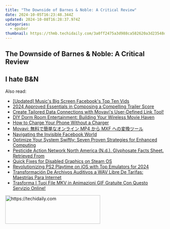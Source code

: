 ```yaml
---
title: "The Downside of Barnes & Noble: A Critical Review"
date: 2024-10-05T16:23:48.344Z
updated: 2024-10-08T16:28:37.974Z
categories:
  - epubor
thumbnail: https://thmb.techidaily.com/3a0ff2475a3d988ca582620a3d23548d82c16dbdfb31f6e8194792291b9fef05.jpg
---
```


## The Downside of Barnes & Noble: A Critical Review

## I hate B&N

<ins class="adsbygoogle"
     style="display:block"
     data-ad-format="autorelaxed"
     data-ad-client="ca-pub-7571918770474297"
     data-ad-slot="1223367746"></ins>

<ins class="adsbygoogle"
     style="display:block"
     data-ad-client="ca-pub-7571918770474297"
     data-ad-slot="8358498916"
     data-ad-format="auto"
     data-full-width-responsive="true"></ins>

<span class="atpl-alsoreadstyle">Also read:</span>
<div><ul>
<li><a href="https://facebook-video-content.techidaily.com/updated-musics-big-screen-facebooks-top-ten-vids/"><u>[Updated] Music's Big Screen Facebook's Top Ten Vids</u></a></li>
<li><a href="https://article-knowledge.techidaily.com/2024-approved-essentials-in-composing-a-compelling-trailer-score/"><u>2024 Approved Essentials in Composing a Compelling Trailer Score</u></a></li>
<li><a href="https://solve-howtos.techidaily.com/create-tailored-data-connections-with-movavis-user-defined-link-tool/"><u>Create Tailored Data Connections with Movavi's User-Defined Link Tool!</u></a></li>
<li><a href="https://tech-renaissance.techidaily.com/diy-dorm-room-entertainment-building-your-wireless-movie-haven/"><u>DIY Dorm Room Entertainment: Building Your Wireless Movie Haven</u></a></li>
<li><a href="https://techtrends.techidaily.com/how-to-charge-your-phone-without-a-charger/"><u>How to Charge Your Phone Without a Charger</u></a></li>
<li><a href="https://solve-howtos.techidaily.com/movavi-mp4-mxf/"><u>Movavi: 無料で簡単なオンライン MP4 から MXF への変換ツール</u></a></li>
<li><a href="https://facebook.techidaily.com/navigating-the-invisible-facebook-world/"><u>Navigating the Invisible Facebook World</u></a></li>
<li><a href="https://tech-recovery.techidaily.com/optimize-your-system-swiftly-seven-proven-strategies-for-enhanced-computing/"><u>Optimize Your System Swiftly: Seven Proven Strategies for Enhanced Computing</u></a></li>
<li><a href="https://win-able.techidaily.com/pesticide-action-network-north-america-nd-glyphosate-facts-sheet-retrieved-from-(httpswwwpannaorgresearchglyphosate-factsheet)/"><u>Pesticide Action Network North America (N.d.). Glyphosate Facts Sheet. Retrieved From <https://www.panna.org/research/glyphosate-factsheet></u></a></li>
<li><a href="https://windows11.techidaily.com/quick-fixes-for-disabled-graphics-on-steam-os/"><u>Quick Fixes for Disabled Graphics on Steam OS</u></a></li>
<li><a href="https://video-screen-grab.techidaily.com/revolutionizing-ps2-playtime-on-ios-with-top-emulators-for-2024/"><u>Revolutionizing PS2 Playtime on iOS with Top Emulators for 2024</u></a></li>
<li><a href="https://solve-howtos.techidaily.com/transformacion-de-archivos-auditivos-a-wav-libre-de-tarifas-maestrias-para-internet/"><u>Transformación De Archivos Auditivos a WAV Libre De Tarifas: Maestrías Para Internet</u></a></li>
<li><a href="https://solve-howtos.techidaily.com/trasforma-i-tuoi-file-mkv-in-animazioni-gif-gratuite-con-questo-servizio-online/"><u>Trasforma I Tuoi File MKV in Animazioni GIF Gratuite Con Questo Servizio Online!</u></a></li>
</ul></div>

<!-- affiliate ads begin -->
<a href="https://aligracehair.sjv.io/c/5597632/1896527/19272" target="_top" id="1896527">
  <img src="//a.impactradius-go.com/display-ad/19272-1896527" border="0" alt="https://techidaily.com" width="300" height="90"/>
</a>
<img height="0" width="0" src="https://aligracehair.sjv.io/i/5597632/1896527/19272" style="position:absolute;visibility:hidden;" border="0" />
<!-- affiliate ads end -->

